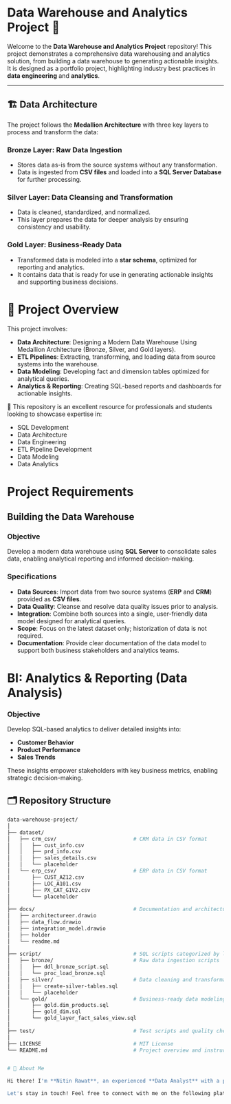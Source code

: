 # Data Warehouse and Analytics Project 🚀

Welcome to the **Data Warehouse and Analytics Project** repository! This project demonstrates a comprehensive data warehousing and analytics solution, from building a data warehouse to generating actionable insights. It is designed as a portfolio project, highlighting industry best practices in **data engineering** and **analytics**.

---

## 🏗️ Data Architecture

The project follows the **Medallion Architecture** with three key layers to process and transform the data:

### **Bronze Layer**: Raw Data Ingestion
- Stores data as-is from the source systems without any transformation.
- Data is ingested from **CSV files** and loaded into a **SQL Server Database** for further processing.

### **Silver Layer**: Data Cleansing and Transformation
- Data is cleaned, standardized, and normalized.
- This layer prepares the data for deeper analysis by ensuring consistency and usability.

### **Gold Layer**: Business-Ready Data
- Transformed data is modeled into a **star schema**, optimized for reporting and analytics.
- It contains data that is ready for use in generating actionable insights and supporting business decisions.

# 📖 Project Overview

This project involves:

- **Data Architecture**: Designing a Modern Data Warehouse Using Medallion Architecture (Bronze, Silver, and Gold layers).
- **ETL Pipelines**: Extracting, transforming, and loading data from source systems into the warehouse.
- **Data Modeling**: Developing fact and dimension tables optimized for analytical queries.
- **Analytics & Reporting**: Creating SQL-based reports and dashboards for actionable insights.

🎯 This repository is an excellent resource for professionals and students looking to showcase expertise in:

- SQL Development
- Data Architecture
- Data Engineering
- ETL Pipeline Development
- Data Modeling
- Data Analytics



# Project Requirements

## Building the Data Warehouse 

### Objective
Develop a modern data warehouse using **SQL Server** to consolidate sales data, enabling analytical reporting and informed decision-making.

### Specifications
- **Data Sources**: Import data from two source systems (**ERP** and **CRM**) provided as **CSV files**.
- **Data Quality**: Cleanse and resolve data quality issues prior to analysis.
- **Integration**: Combine both sources into a single, user-friendly data model designed for analytical queries.
- **Scope**: Focus on the latest dataset only; historization of data is not required.
- **Documentation**: Provide clear documentation of the data model to support both business stakeholders and analytics teams.


# BI: Analytics & Reporting (Data Analysis)

### Objective
Develop SQL-based analytics to deliver detailed insights into:

- **Customer Behavior**
- **Product Performance**
- **Sales Trends**

These insights empower stakeholders with key business metrics, enabling strategic decision-making.

## 🗂️ Repository Structure

```bash
data-warehouse-project/
│
├── dataset/
│   ├── crm_csv/                         # CRM data in CSV format
│   │   ├── cust_info.csv
│   │   ├── prd_info.csv
│   │   ├── sales_details.csv
│   │   └── placeholder
│   └── erp_csv/                         # ERP data in CSV format
│       ├── CUST_AZ12.csv
│       ├── LOC_A101.csv
│       ├── PX_CAT_G1V2.csv
│       └── placeholder
│
├── docs/                                # Documentation and architecture diagrams
│   ├── architectureer.drawio
│   ├── data_flow.drawio
│   ├── integration_model.drawio
│   ├── holder
│   └── readme.md
│
├── script/                              # SQL scripts categorized by layer
│   ├── bronze/                          # Raw data ingestion scripts
│   │   ├── ddl_bronze_script.sql
│   │   └── proc_load_bronze.sql
│   ├── silver/                          # Data cleaning and transformation scripts
│   │   ├── create-silver-tables.sql
│   │   └── placeholder
│   └── gold/                            # Business-ready data modeling (star schema)
│       ├── gold.dim_products.sql
│       ├── gold_dim.sql
│       └── gold_layer_fact_sales_view.sql
│
├── test/                                # Test scripts and quality checks
│
├── LICENSE                              # MIT License
└── README.md                            # Project overview and instructions


# 🌟 About Me

Hi there! I'm **Nitin Rawat**, an experienced **Data Analyst** with a passion for turning data into actionable insights. I specialize in **SQL**, **Python**, and **Data Visualization** using **Tableau** and **Power BI**. I enjoy solving complex problems and making data-driven decisions to drive business growth.

Let's stay in touch! Feel free to connect with me on the following platforms:


